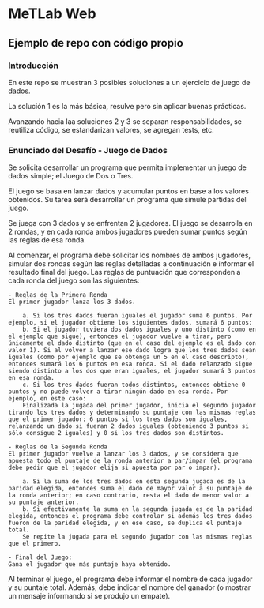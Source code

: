 # MeTLab Web

## Ejemplo de repo con código propio

### Introducción

En este repo se muestran 3 posibles soluciones a un ejercicio de juego de dados. 

La solución 1 es la más básica, resulve pero sin aplicar buenas prácticas.

Avanzando hacia laa soluciones 2 y 3 se separan responsabilidades, se reutiliza código, se estandarizan valores, se agregan tests, etc.

### Enunciado del Desafío - Juego de Dados

Se solicita desarrollar un programa que permita implementar un juego de dados simple; el Juego de Dos o Tres.

El juego se basa en lanzar dados y acumular puntos en base a los valores obtenidos. Su tarea será desarrollar un programa que simule partidas del juego.

Se juega con 3 dados y se enfrentan 2 jugadores. El juego se desarrolla en 2 rondas, y en cada ronda ambos jugadores pueden sumar puntos según las reglas de esa ronda.

Al comenzar, el programa debe solicitar los nombres de ambos jugadores, simular dos rondas según las reglas detalladas a continuación e informar el resultado final del juego. Las reglas de puntuación que corresponden a cada ronda del juego son las siguientes:

    - Reglas de la Primera Ronda
    El primer jugador lanza los 3 dados.

        a. Si los tres dados fueran iguales el jugador suma 6 puntos. Por ejemplo, si el jugador obtiene los siguientes dados, sumará 6 puntos:
        b. Si el jugador tuviera dos dados iguales y uno distinto (como en el ejemplo que sigue), entonces el jugador vuelve a tirar, pero únicamente el dado distinto (que en el caso del ejemplo es el dado con valor 1). Si al volver a lanzar ese dado logra que los tres dados sean iguales (como por ejemplo que se obtenga un 5 en el caso descripto), entonces sumará los 6 puntos en esa ronda. Si el dado relanzado sigue siendo distinto a los dos que eran iguales, el jugador sumará 3 puntos en esa ronda.
        c. Si los tres dados fueran todos distintos, entonces obtiene 0 puntos y no puede volver a tirar ningún dado en esa ronda. Por ejemplo, en este caso:
        Finalizada la jugada del primer jugador, inicia el segundo jugador tirando los tres dados y determinando su puntaje con las mismas reglas que el primer jugador: 6 puntos si los tres dados son iguales, relanzando un dado si fueran 2 dados iguales (obteniendo 3 puntos si sólo consigue 2 iguales) y 0 si los tres dados son distintos.

    - Reglas de la Segunda Ronda
    El primer jugador vuelve a lanzar los 3 dados, y se considera que apuesta todo el puntaje de la ronda anterior a par/impar (el programa debe pedir que el jugador elija si apuesta por par o impar).
    
        a. Si la suma de los tres dados en esta segunda jugada es de la paridad elegida, entonces suma el dado de mayor valor a su puntaje de la ronda anterior; en caso contrario, resta el dado de menor valor a su puntaje anterior.
        b. Si efectivamente la suma en la segunda jugada es de la paridad elegida, entonces el programa debe controlar si además los tres dados fueron de la paridad elegida, y en ese caso, se duplica el puntaje total.
        Se repite la jugada para el segundo jugador con las mismas reglas que el primero.

    - Final del Juego:
    Gana el jugador que más puntaje haya obtenido.

Al terminar el juego, el programa debe informar el nombre de cada jugador y su puntaje total. Además, debe indicar el nombre del ganador (o mostrar un mensaje informando si se produjo un empate).